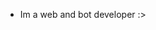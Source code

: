 - Im a web and bot developer :>

<!---
D1VID3D/D1VID3D is a ✨ special ✨ repository because its `README.md` (this file) appears on your GitHub profile.
You can click the Preview link to take a look at your changes.
--->
